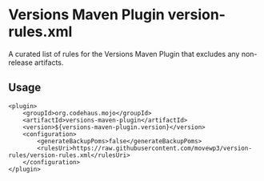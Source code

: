 # Versions Maven Plugin version-rules.xml

A curated list of rules for the Versions Maven Plugin that excludes any non-release artifacts.

## Usage

```
<plugin>
    <groupId>org.codehaus.mojo</groupId>
    <artifactId>versions-maven-plugin</artifactId>
    <version>${versions-maven-plugin.version}</version>
    <configuration>
        <generateBackupPoms>false</generateBackupPoms>
        <rulesUri>https://raw.githubusercontent.com/movewp3/version-rules/version-rules.xml</rulesUri>
    </configuration>
</plugin>
```
